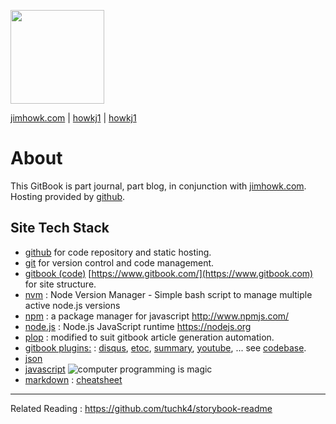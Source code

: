 

[<img src="../journal/images/avatar.png" width="150">](https://howkj1.github.io/journal/)

  [jimhowk.com](http://www.jimhowk.com)
| [<i class="fa fa-github"  aria-hidden="true"></i>howkj1](https://github.com/howkj1/journal)
| [<i class="fa fa-twitter" aria-hidden="true"></i> howkj1](https://twitter.com/howkj1)


# About

This GitBook is part journal, part blog, in conjunction with [jimhowk.com](http://www.jimhowk.com).
Hosting provided by [github](https://github.com/howkj1/journal).


## Site Tech Stack
* [github](https://github.com/howkj1/journal) for code repository and static hosting.
* [git]() for version control and code management.
* [gitbook (code)](https://github.com/GitbookIO/gitbook) [https://www.gitbook.com/](https://www.gitbook.com) for site structure.
* [nvm](https://github.com/creationix/nvm) : Node Version Manager - Simple bash script to manage multiple active node.js versions
* [npm](https://github.com/npm/npm) : a package manager for javascript http://www.npmjs.com/
* [node.js](https://github.com/nodejs/node) : Node.js JavaScript runtime https://nodejs.org
* [plop](https://github.com/amwmedia/plop) : modified to suit gitbook article generation automation.
* [gitbook plugins:](https://github.com/howkj1/journal/blob/master/book.json) : [disqus](), [etoc](), [summary](), [youtube](), ... see [codebase](https://github.com/howkj1/journal/blob/master/book.json).
* [json](https://www.json.org/)
* [javascript](https://gitbookio.gitbooks.io/javascript/content/) ![computer programming is magic](https://gitbookio.gitbooks.io/javascript/content/assets/intro.png)
* [markdown](https://en.wikipedia.org/wiki/Markdown) : [cheatsheet](https://github.com/adam-p/markdown-here/wiki/Markdown-Cheatsheet)


---

Related Reading : https://github.com/tuchk4/storybook-readme
